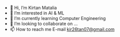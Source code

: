 - 👋 Hi, I’m Kirtan Matalia
- 👀 I’m interested in AI & ML  
- 🌱 I’m currently learning Computer Engineering
- 💞️ I’m looking to collaborate on ...
- 📫 How to reach me E-mail kir26tan07@gmail.com

<!---
26Kenn07/26Kenn07 is a ✨ special ✨ repository because its `README.md` (this file) appears on your GitHub profile.
You can click the Preview link to take a look at your changes.
--->
